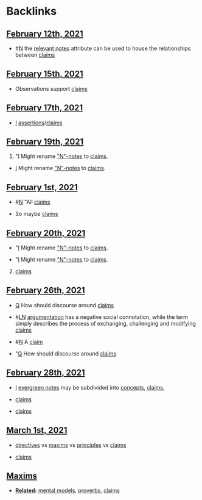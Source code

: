 
# Backlinks
## [February 12th, 2021](<February 12th, 2021.md>)
- #[N](<N.md>) the [relevant notes](<relevant notes.md>) attribute can be used to house the relationships between [claims](<claims.md>)

## [February 15th, 2021](<February 15th, 2021.md>)
- Observations support [claims](<claims.md>)

## [February 17th, 2021](<February 17th, 2021.md>)
- [I](<I.md>) [assertions](<assertions.md>)/[claims](<claims.md>)

## [February 19th, 2021](<February 19th, 2021.md>)
1. "[I](<I.md>) Might rename ["N"-notes](<"N"-notes.md>) to [claims](<claims.md>).

- [I](<I.md>) Might rename ["N"-notes](<"N"-notes.md>) to [claims](<claims.md>).

## [February 1st, 2021](<February 1st, 2021.md>)
- #[N](<N.md>) "All [claims](<claims.md>)

- So maybe [claims](<claims.md>)

## [February 20th, 2021](<February 20th, 2021.md>)
- "[I](<I.md>) Might rename ["N"-notes](<"N"-notes.md>) to [claims](<claims.md>).

- "[I](<I.md>) Might rename ["N"-notes](<"N"-notes.md>) to [claims](<claims.md>).

2. [claims](<claims.md>)

## [February 26th, 2021](<February 26th, 2021.md>)
- [Q](<Q.md>) How should discourse around [claims](<claims.md>)

- #[LN](<LN.md>) [argumentation](<argumentation.md>) has a negative social connotation, while the term simply describes the process of exchanging, challenging and modifying [claims](<claims.md>)

- #[N](<N.md>) A [claim]([claims](<claims.md>))

- "[Q](<Q.md>) How should discourse around [claims](<claims.md>)

## [February 28th, 2021](<February 28th, 2021.md>)
- [I](<I.md>) [evergreen notes](<evergreen notes.md>) may be subdivided into [concepts](<concepts.md>), [claims](<claims.md>),

- [claims](<claims.md>)

- [claims](<claims.md>)

## [March 1st, 2021](<March 1st, 2021.md>)
- [directives](<directives.md>) vs [maxims](<maxims.md>) vs [principles](<principles.md>) vs [claims](<claims.md>)

- [claims](<claims.md>)

## [Maxims](<Maxims.md>)
- **[Related](<Related.md>):** [mental models](<mental models.md>), [proverbs](<proverbs.md>), [claims](<claims.md>)

